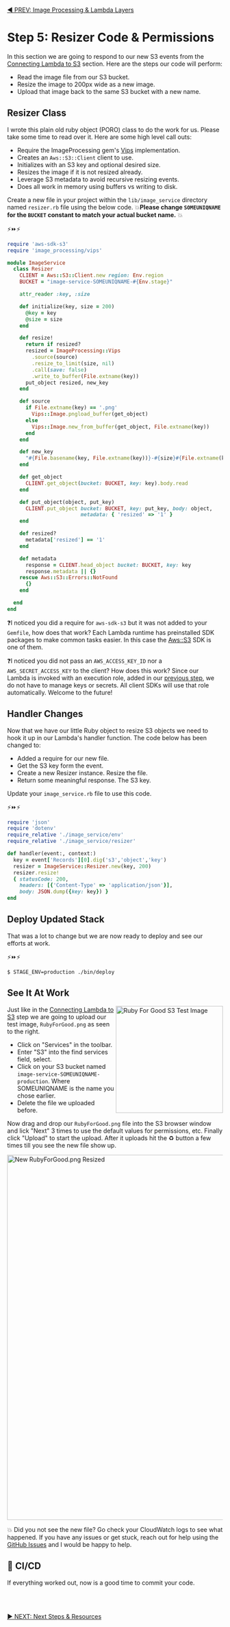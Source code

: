 [◀️ PREV: Image Processing & Lambda Layers](4-image-processing.md)

# Step 5: Resizer Code & Permissions

In this section we are going to respond to our new S3 events from the [Connecting Lambda to S3](3-connecting-lambda-to-s3.md) section. Here are the steps our code will perform:

- Read the image file from our S3 bucket.
- Resize the image to 200px wide as a new image.
- Upload that image back to the same S3 bucket with a new name.


## Resizer Class

I wrote this plain old ruby object (PORO) class to do the work for us. Please take some time to read over it. Here are some high level call outs:

- Require the ImageProcessing gem's [Vips](https://github.com/janko/image_processing/blob/master/doc/vips.md) implementation.
- Creates an `Aws::S3::Client` client to use.
- Initializes with an S3 key and optional desired size.
- Resizes the image if it is not resized already.
- Leverage S3 metadata to avoid recursive resizing events.
- Does all work in memory using buffers vs writing to disk.

Create a new file in your project within the `lib/image_service` directory named `resizer.rb` file using the below code. 💥**Please change `SOMEUNIQNAME` for the `BUCKET` constant to match your actual bucket name.** 💥

⚡️⏩⚡️

```ruby
require 'aws-sdk-s3'
require 'image_processing/vips'

module ImageService
  class Resizer
    CLIENT = Aws::S3::Client.new region: Env.region
    BUCKET = "image-service-SOMEUNIQNAME-#{Env.stage}"

    attr_reader :key, :size

    def initialize(key, size = 200)
      @key = key
      @size = size
    end

    def resize!
      return if resized?
      resized = ImageProcessing::Vips
        .source(source)
        .resize_to_limit(size, nil)
        .call(save: false)
        .write_to_buffer(File.extname(key))
      put_object resized, new_key
    end

    def source
      if File.extname(key) == '.png'
        Vips::Image.pngload_buffer(get_object)
      else
        Vips::Image.new_from_buffer(get_object, File.extname(key))
      end
    end

    def new_key
      "#{File.basename(key, File.extname(key))}-#{size}#{File.extname(key)}"
    end

    def get_object
      CLIENT.get_object(bucket: BUCKET, key: key).body.read
    end

    def put_object(object, put_key)
      CLIENT.put_object bucket: BUCKET, key: put_key, body: object,
                        metadata: { 'resized' => '1' }
    end

    def resized?
      metadata['resized'] == '1'
    end

    def metadata
      response = CLIENT.head_object bucket: BUCKET, key: key
      response.metadata || {}
    rescue Aws::S3::Errors::NotFound
      {}
    end

  end
end
```

❓I noticed you did a require for `aws-sdk-s3` but it was not added to your `Gemfile`, how does that work? Each Lambda runtime has preinstalled SDK packages to make common tasks easier. In this case the [Aws::S3](https://docs.aws.amazon.com/sdk-for-ruby/v3/api/Aws/S3/Client.html) SDK is one of them.

❓I noticed you did not pass an `AWS_ACCESS_KEY_ID` nor a `AWS_SECRET_ACCESS_KEY` to the client? How does this work? Since our Lambda is invoked with an execution role, added in our [previous step](4-image-processing.md), we do not have to manage keys or secrets. All client SDKs will use that role automatically. Welcome to the future!

## Handler Changes

Now that we have our little Ruby object to resize S3 objects we need to hook it up in our Lambda's handler function. The code below has been changed to:

- Added a require for our new file.
- Get the S3 key form the event.
- Create a new Resizer instance. Resize the file.
- Return some meaningful response. The S3 key.

Update your `image_service.rb` file to use this code.

⚡️⏩⚡️

```ruby
require 'json'
require 'dotenv'
require_relative './image_service/env'
require_relative './image_service/resizer'

def handler(event:, context:)
  key = event['Records'][0].dig('s3','object','key')
  resizer = ImageService::Resizer.new(key, 200)
  resizer.resize!
  { statusCode: 200,
    headers: [{'Content-Type' => 'application/json'}],
    body: JSON.dump({key: key}) }
end
```

## Deploy Updated Stack

That was a lot to change but we are now ready to deploy and see our efforts at work.

⚡️⏩⚡️

```shell
$ STAGE_ENV=production ./bin/deploy
```

## See It At Work

<a href="RubyForGood.png"><img alt="Ruby For Good S3 Test Image" align="right" width="250" src="https://user-images.githubusercontent.com/2381/80309783-159a2a80-87a5-11ea-9c73-d036b683d245.png"></a>Just like in the [Connecting Lambda to S3](3-connecting-lambda-to-s3.md) step we are going to upload our test image, `RubyForGood.png` as seen to the right. 

- Click on "Services" in the toolbar.
- Enter "S3" into the find services field, select.
- Click on your S3 bucket named `image-service-SOMEUNIQNAME-production`. Where SOMEUNIQNAME is the name you chose earlier.
- Delete the file we uploaded before.

Now drag and drop our `RubyForGood.png` file into the S3 browser window and lick "Next" 3 times to use the default values for permissions, etc. Finally click "Upload" to start the upload. After it uploads hit the ♻️ button a few times till you see the new file show up.

<img width="853" alt="New RubyForGood.png Resized" src="https://user-images.githubusercontent.com/2381/80836221-4c67aa80-8bc2-11ea-9e2a-0e7e04480891.png">

💥 Did you not see the new file? Go check your CloudWatch logs to see what happened. If you have any issues or get stuck, reach out for help using the [GitHub Issues](https://github.com/customink/cookiecutter-ruby-workshop/issues) and I would be happy to help.

## 🚀 CI/CD

If everything worked out, now is a good time to commit your code.

<br/>
<br/>

[▶️ NEXT: Next Steps & Resources](6-resources.md)

<br/>
<br/>
